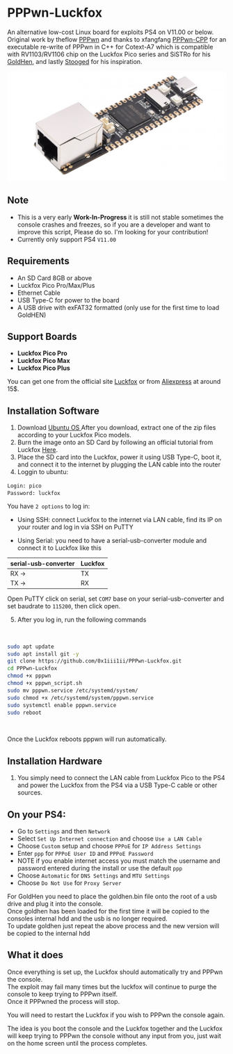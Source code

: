 # PPPwn-Luckfox

An alternative low-cost Linux board for exploits PS4 on V11.00 or below.<br>
Original work by theflow <a href=https://github.com/TheOfficialFloW/PPPwn>PPPwn</a> 
and thanks to xfangfang <a href=https://github.com/xfangfang/PPPwn_cpp>PPPwn-CPP</a> for an executable re-write of PPPwn in C++ for Cotext-A7 which is compatible with RV1103/RV1106 chip
on the Luckfox Pico series and SiSTRo for his <a href=https://github.com/GoldHEN/GoldHEN>GoldHen</a>, and lastly <a href=https://github.com/stooged/PI-Pwn>Stooged</a> for his inspiration. <br>

![](https://github.com/0x1iii1ii/PPPwn-Luckfox/blob/main/images/image.jpg)

## Note

- This is a very early <b> Work-In-Progress </b> it is still not stable sometimes the console crashes and freezes, so if you are a developer and want to improve this script, Please do so.
I'm looking for your contribution!
- Currently only support PS4 `V11.00`
  
## Requirements

- An SD Card 8GB or above
- Luckfox Pico Pro/Max/Plus
- Ethernet Cable
- USB Type-C for power to the board
- A USB drive with exFAT32 formatted (only use for the first time to load GoldHEN)

## Support Boards

- <b>Luckfox Pico Pro</b><br>
- <b>Luckfox Pico Max</b><br>
- <b>Luckfox Pico Plus</b><br>

You can get one from the official site <a href=https://www.luckfox.com>Luckfox</a>  or from <a href=https://www.aliexpress.com/item/1005006083739388.html>Aliexpress</a> at around 15$.

## Installation Software

1. Download <a href=https://drive.google.com/drive/folders/1sFUWjYpDDisf92q9EwP1Ia7lHgp9PaFS>Ubuntu OS </a> After you download, extract one of the zip files according to your Luckfox Pico models. <br>
2. Burn the image onto an SD Card by following an official tutorial from Luckfox <a href=https://wiki.luckfox.com/Luckfox-Pico/Luckfox-Pico-SD-Card-burn-image>Here</a>.<br>
3. Place the SD card into the Luckfox, power it using USB Type-C, boot it, and connect it to the internet by plugging the LAN cable into the router<br>
4. Loggin to ubuntu:

`Login: pico` <br>
`Password: luckfox` <be>

You have `2 options` to log in:

- Using SSH: connect Luckfox to the internet via LAN cable, find its IP on your router and log in via SSH on PuTTY

- Using Serial: you need to have a serial-usb-converter module and connect it to Luckfox like this
                                   
serial-usb-converter  | Luckfox
------------- | -------------
RX ->  | TX
TX ->  | RX 

Open PuTTY click on serial, set `COM7` base on your serial-usb-converter and set baudrate to `115200`, then click open.

5. After you log in, run the following commands

<br>

```sh
sudo apt update
sudo apt install git -y
git clone https://github.com/0x1iii1ii/PPPwn-Luckfox.git
cd PPPwn-Luckfox
chmod +x pppwn
chmod +x pppwn_script.sh
sudo mv pppwn.service /etc/systemd/system/
sudo chmod +x /etc/systemd/system/pppwn.service
sudo systemctl enable pppwn.service
sudo reboot
```

<br>

Once the Luckfox reboots pppwn will run automatically.<br>

## Installation Hardware

1. You simply need to connect the LAN cable from Luckfox Pico to the PS4 and power the Luckfox from the PS4 via a USB Type-C cable or other sources.

## On your PS4:<br>

- Go to `Settings` and then `Network`<br>
- Select `Set Up Internet connection` and choose `Use a LAN Cable`<br>
- Choose `Custom` setup and choose `PPPoE` for `IP Address Settings`<br>
- Enter `ppp` for `PPPoE User ID` and `PPPoE Password`<br>
- NOTE if you enable internet access you must match the username and password entered during the install or use the default `ppp`
- Choose `Automatic` for `DNS Settings` and `MTU Settings`<br>
- Choose `Do Not Use` for `Proxy Server`<br>

For GoldHen you need to place the goldhen.bin file onto the root of a usb drive and plug it into the console.<br>
Once goldhen has been loaded for the first time it will be copied to the consoles internal hdd and the usb is no longer required.<br>
To update goldhen just repeat the above process and the new version will be copied to the internal hdd<br>

## What it does

Once everything is set up, the Luckfox should automatically try and PPPwn the console.<br>
The exploit may fail many times but the luckfox will continue to purge the console to keep trying to PPPwn itself.<br>
Once it PPPwned the process will stop. <br>

You will need to restart the Luckfox if you wish to PPPwn the console again.<br>

The idea is you boot the console and the Luckfox together and the Luckfox will keep trying to PPPwn the console without any input from you, just wait on the home screen until the process completes.<br>

